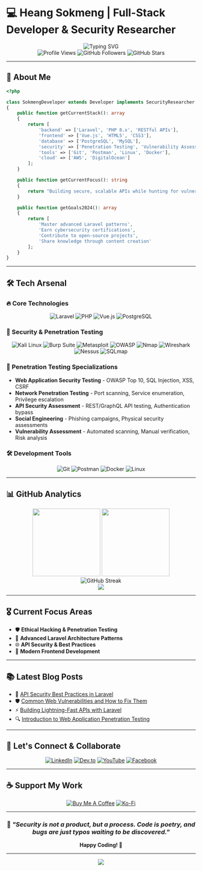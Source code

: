 # 💻 Heang Sokmeng | Full-Stack Developer & Security Researcher

<div align="center">
  <img src="https://readme-typing-svg.herokuapp.com?font=Fira+Code&size=22&duration=3000&pause=1000&color=00F5FF&center=true&vCenter=true&width=600&lines=Laravel+API+Specialist;Cybersecurity+%26+Pentesting+Expert;Full-Stack+Web+Developer;Always+Learning%2C+Always+Building" alt="Typing SVG" />
</div>

<div align="center">
  <img src="https://komarev.com/ghpvc/?username=heangsokmeng&color=blueviolet&style=flat-square&label=Profile+Views" alt="Profile Views" />
  <img src="https://img.shields.io/github/followers/heangsokmeng?label=Followers&style=flat-square&color=blue" alt="GitHub Followers" />
  <img src="https://img.shields.io/github/stars/heangsokmeng?label=Stars&style=flat-square&color=yellow" alt="GitHub Stars" />
</div>

---

## 🎯 About Me

```php
<?php

class SokmengDeveloper extends Developer implements SecurityResearcher
{
    public function getCurrentStack(): array
    {
        return [
            'backend' => ['Laravel', 'PHP 8.x', 'RESTful APIs'],
            'frontend' => ['Vue.js', 'HTML5', 'CSS3'],
            'database' => ['PostgreSQL', 'MySQL'],
            'security' => ['Penetration Testing', 'Vulnerability Assessment'],
            'tools' => ['Git', 'Postman', 'Linux', 'Docker'],
            'cloud' => ['AWS', 'DigitalOcean']
        ];
    }

    public function getCurrentFocus(): string
    {
        return "Building secure, scalable APIs while hunting for vulnerabilities";
    }

    public function getGoals2024(): array
    {
        return [
            'Master advanced Laravel patterns',
            'Earn cybersecurity certifications',
            'Contribute to open-source projects',
            'Share knowledge through content creation'
        ];
    }
}
```

---

## 🛠️ Tech Arsenal

### 🔥 Core Technologies
<div align="center">

![Laravel](https://img.shields.io/badge/Laravel-FF2D20?style=for-the-badge&logo=laravel&logoColor=white)
![PHP](https://img.shields.io/badge/PHP-777BB4?style=for-the-badge&logo=php&logoColor=white)
![Vue.js](https://img.shields.io/badge/Vue.js-35495E?style=for-the-badge&logo=vuedotjs&logoColor=4FC08D)
![PostgreSQL](https://img.shields.io/badge/PostgreSQL-316192?style=for-the-badge&logo=postgresql&logoColor=white)

</div>

### 🔐 Security & Penetration Testing
<div align="center">

![Kali Linux](https://img.shields.io/badge/Kali_Linux-557C94?style=for-the-badge&logo=kali-linux&logoColor=white)
![Burp Suite](https://img.shields.io/badge/Burp_Suite-FF6633?style=for-the-badge&logo=burpsuite&logoColor=white)
![Metasploit](https://img.shields.io/badge/Metasploit-2596CD?style=for-the-badge&logo=metasploit&logoColor=white)
![OWASP](https://img.shields.io/badge/OWASP-000000?style=for-the-badge&logo=owasp&logoColor=white)
![Nmap](https://img.shields.io/badge/Nmap-4682B4?style=for-the-badge&logo=nmap&logoColor=white)
![Wireshark](https://img.shields.io/badge/Wireshark-1679A7?style=for-the-badge&logo=wireshark&logoColor=white)
![Nessus](https://img.shields.io/badge/Nessus-00C176?style=for-the-badge&logo=tenable&logoColor=white)
![SQLmap](https://img.shields.io/badge/SQLmap-CC2927?style=for-the-badge&logo=mysql&logoColor=white)

</div>

### 🎯 Penetration Testing Specializations
- **Web Application Security Testing** - OWASP Top 10, SQL Injection, XSS, CSRF
- **Network Penetration Testing** - Port scanning, Service enumeration, Privilege escalation
- **API Security Assessment** - REST/GraphQL API testing, Authentication bypass
- **Social Engineering** - Phishing campaigns, Physical security assessments
- **Vulnerability Assessment** - Automated scanning, Manual verification, Risk analysis

### 🛠️ Development Tools
<div align="center">

![Git](https://img.shields.io/badge/Git-F05032?style=for-the-badge&logo=git&logoColor=white)
![Postman](https://img.shields.io/badge/Postman-FF6C37?style=for-the-badge&logo=postman&logoColor=white)
![Docker](https://img.shields.io/badge/Docker-2496ED?style=for-the-badge&logo=docker&logoColor=white)
![Linux](https://img.shields.io/badge/Linux-FCC624?style=for-the-badge&logo=linux&logoColor=black)

</div>

---

## 📊 GitHub Analytics

<div align="center">
  <img height="180em" src="https://github-readme-stats.vercel.app/api?username=heangsokmeng&show_icons=true&theme=radical&include_all_commits=true&count_private=true"/>
  <img height="180em" src="https://github-readme-stats.vercel.app/api/top-langs/?username=heangsokmeng&layout=compact&langs_count=8&theme=radical"/>
</div>

<div align="center">
  <img src="https://github-readme-streak-stats.herokuapp.com/?user=heangsokmeng&theme=radical" alt="GitHub Streak" />
</div>

<div align="center">
  <img src="https://github-readme-activity-graph.vercel.app/graph?username=heangsokmeng&theme=redical&hide_border=true" />
</div>

---

## 🎖️ Current Focus Areas
- 🛡️ **Ethical Hacking & Penetration Testing**
- 🔧 **Advanced Laravel Architecture Patterns**  
- 🌐 **API Security & Best Practices**
- 📱 **Modern Frontend Development**

---

## 📚 Latest Blog Posts

<!-- BLOG-POST-LIST:START -->
- 🔐 [API Security Best Practices in Laravel](https://dev.to/heangsokmeng)
- 🛡️ [Common Web Vulnerabilities and How to Fix Them](https://dev.to/heangsokmeng)
- ⚡ [Building Lightning-Fast APIs with Laravel](https://dev.to/heangsokmeng)
- 🔍 [Introduction to Web Application Penetration Testing](https://dev.to/heangsokmeng)
<!-- BLOG-POST-LIST:END -->

---

## 🤝 Let's Connect & Collaborate

<div align="center">

[![LinkedIn](https://img.shields.io/badge/LinkedIn-0077B5?style=for-the-badge&logo=linkedin&logoColor=white)](https://linkedin.com/in/heang-sokmeng-2b13a7266)
[![Dev.to](https://img.shields.io/badge/dev.to-0A0A0A?style=for-the-badge&logo=devdotto&logoColor=white)](https://dev.to/heangsokmeng)
[![YouTube](https://img.shields.io/badge/YouTube-FF0000?style=for-the-badge&logo=youtube&logoColor=white)](https://www.youtube.com/c/@codebrewkh)
[![Facebook](https://img.shields.io/badge/Facebook-1877F2?style=for-the-badge&logo=facebook&logoColor=white)](https://fb.com/heangsokmeng168)

</div>

---

## ☕ Support My Work

<div align="center">

[![Buy Me A Coffee](https://img.shields.io/badge/Buy%20Me%20A%20Coffee-FFDD00?style=for-the-badge&logo=buy-me-a-coffee&logoColor=black)](https://www.buymeacoffee.com/heangsokmeng)
[![Ko-Fi](https://img.shields.io/badge/Ko--fi-F16061?style=for-the-badge&logo=ko-fi&logoColor=white)](https://ko-fi.com/heangsokmeng)

</div>

---

<div align="center">
  
### 💭 *"Security is not a product, but a process. Code is poetry, and bugs are just typos waiting to be discovered."*

**Happy Coding! 🚀**

</div>

---

<div align="center">
  <img src="https://capsule-render.vercel.app/api?type=waving&color=gradient&height=100&section=footer&text=Thanks%20for%20visiting!&fontSize=16&fontAlignY=65&desc=Let's%20build%20something%20amazing%20together&descAlignY=51&descAlign=50" />
</div>
